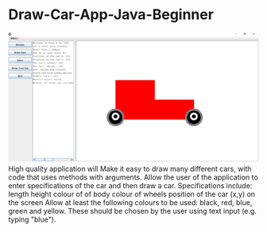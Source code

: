 # Draw-Car-App-Java-Beginner
![screen](https://github.com/pennyliangzhao/Draw-Car-App-Java-Beginner/blob/master/Screenshot.jpg)
High quality application will
Make it easy to draw many different cars, with code that uses methods with arguments.
Allow the user of the application to enter specifications of the car and then draw a car. Specifications include:
length height colour of of body colour of wheels position of the car (x,y) on the screen
Allow at least the following colours to be used: black, red, blue, green and yellow. These should be chosen by the user using text input (e.g. typing "blue").
